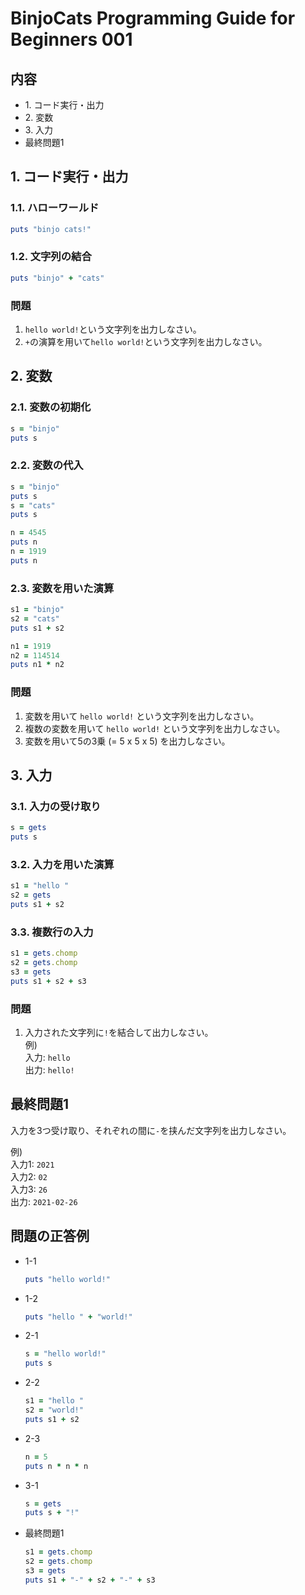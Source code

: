 # BinjoCats Programming Guide for Beginners 001

## 内容

- 1\. コード実行・出力
- 2\. 変数
- 3\. 入力
- 最終問題1

## 1. コード実行・出力

### 1.1. ハローワールド

```ruby
puts "binjo cats!"
```

### 1.2. 文字列の結合

```ruby
puts "binjo" + "cats"
```

### 問題

1. `hello world!`という文字列を出力しなさい。
2. `+`の演算を用いて`hello world!`という文字列を出力しなさい。

## 2. 変数

### 2.1. 変数の初期化

```ruby
s = "binjo"
puts s
```

### 2.2. 変数の代入

```ruby
s = "binjo"
puts s
s = "cats"
puts s
```

```ruby
n = 4545
puts n
n = 1919
puts n
```

### 2.3. 変数を用いた演算

```ruby
s1 = "binjo"
s2 = "cats"
puts s1 + s2
```

```ruby
n1 = 1919
n2 = 114514
puts n1 * n2
```

### 問題

1. 変数を用いて `hello world!` という文字列を出力しなさい。
2. 複数の変数を用いて `hello world!` という文字列を出力しなさい。
3. 変数を用いて5の3乗 (= 5 x 5 x 5) を出力しなさい。

## 3. 入力

### 3.1. 入力の受け取り

```ruby
s = gets
puts s
```

### 3.2. 入力を用いた演算

```ruby
s1 = "hello "
s2 = gets
puts s1 + s2
```

### 3.3. 複数行の入力

```ruby
s1 = gets.chomp
s2 = gets.chomp
s3 = gets
puts s1 + s2 + s3
```

### 問題

1. 入力された文字列に`!`を結合して出力しなさい。  
   例)  
   入力: `hello`  
   出力: `hello!`

## 最終問題1

入力を3つ受け取り、それぞれの間に`-`を挟んだ文字列を出力しなさい。  

例)  
入力1: `2021`  
入力2: `02`  
入力3: `26`  
出力: `2021-02-26`


## 問題の正答例

- 1-1  
  ```ruby
  puts "hello world!"
  ```

- 1-2  
  ```ruby
  puts "hello " + "world!"
  ```

- 2-1  
  ```ruby
  s = "hello world!"
  puts s
  ```

- 2-2  
  ```ruby
  s1 = "hello "
  s2 = "world!"
  puts s1 + s2
  ```

- 2-3
  ```ruby
  n = 5
  puts n * n * n
  ```

- 3-1  
  ```ruby
  s = gets
  puts s + "!"
  ```

- 最終問題1  
  ```ruby
  s1 = gets.chomp
  s2 = gets.chomp
  s3 = gets
  puts s1 + "-" + s2 + "-" + s3
  ```